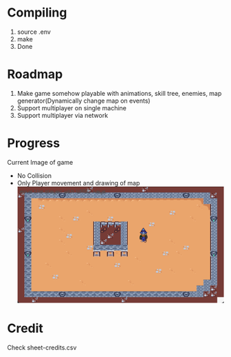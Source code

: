 # Compiling
1. source .env
2. make
3. Done


# Roadmap
1. Make game somehow playable with animations, skill tree, enemies, map generator(Dynamically change map on events)
2. Support multiplayer on single machine
3. Support multiplayer via network

# Progress
Current Image of game
- No Collision
- Only Player movement and drawing of map
![Game Progress 13-07-2025](progress/13-07-25-correct-map-draw.png)



# Credit
Check sheet-credits.csv
